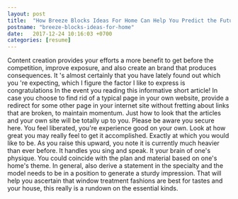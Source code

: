 ```yaml
---
layout: post
title:  "How Breeze Blocks Ideas For Home Can Help You Predict the Future"
postname: "breeze-blocks-ideas-for-home"
date:   2017-12-24 10:16:03 +0700
categories: [resume]
---
```

Content creation provides your efforts a more benefit to get before the competition, improve exposure, and also create an brand that produces consequences. It 's almost certainly that you have lately found out which you 're expecting, which I figure the factor I like to express is congratulations In the event you reading this informative short article! In case you choose to find rid of a typical page in your own website, provide a redirect for some other page in your internet site without fretting about links that are broken, to maintain momentum. Just how to look that the articles and your own site will be totally up to you. Please be aware you secure here. You feel liberated, you're experience good on your own. Look at how great you may really feel to get it accomplished. Exactly at which you would like to be. As you raise this upward, you note it is currently much heavier than ever before. It handles you sing and speak. It your brain of one's physique. You could coincide with the plan and material based on one's home's theme. In general, also derive a statement in the specialty and the model needs to be in a position to generate a sturdy impression. That will help you ascertain that window treatment fashions are best for tastes and your house, this really is a rundown on the essential kinds.
